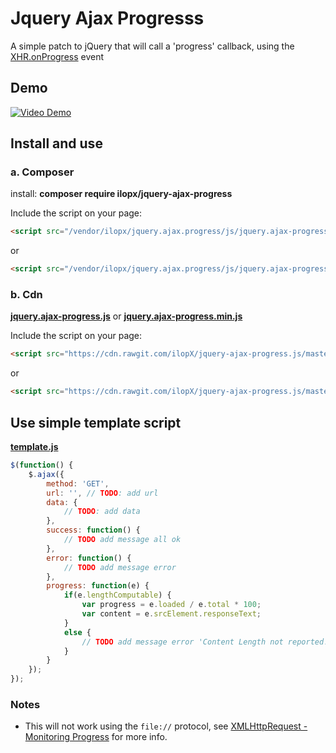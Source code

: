 # Jquery Ajax Progresss

A simple patch to jQuery that will call a 'progress' callback, using the 
[XHR.onProgress](https://developer.mozilla.org/en-US/docs/DOM/XMLHttpRequest/Using_XMLHttpRequest#Monitoring_progress) event

## Demo

[![Video Demo](http://img.youtube.com/vi/w_NMJrOb7n4/1.jpg)](http://www.youtube.com/watch?v=w_NMJrOb7n4)


## Install and use
### a. Composer
install: **composer require ilopx/jquery-ajax-progress**

Include the script on your page:
```html
<script src="/vendor/ilopx/jquery.ajax.progress/js/jquery.ajax-progress.js"></script>
```
or
```html
<script src="/vendor/ilopx/jquery.ajax.progress/js/jquery.ajax-progress.min.js"></script>
```

### b. Cdn
[**jquery.ajax-progress.js**](https://cdn.rawgit.com/ilopX/jquery-ajax-progress/master/js/jquery.ajax-progress.js) 
or
[**jquery.ajax-progress.min.js**](https://cdn.rawgit.com/ilopX/jquery-ajax-progress/master/js/jquery.ajax-progress.min.js) 


Include the script on your page:
```html
<script src="https://cdn.rawgit.com/ilopX/jquery-ajax-progress.js/master/js/jquery.ajax-progress.js"></script>
```
or
```html
<script src="https://cdn.rawgit.com/ilopX/jquery-ajax-progress.js/master/js/jquery.ajax-progress.min.js"></script>
```


## Use simple template script
[**template.js**](https://github.com/ilopX/jquery-ajax-progress/blob/master/js/template.js) 

```javascript
$(function() {
    $.ajax({
        method: 'GET',
        url: '', // TODO: add url
        data: {
            // TODO: add data
        },
        success: function() {
            // TODO add message all ok
        },
        error: function() {
            // TODO add message error
        },
        progress: function(e) {
            if(e.lengthComputable) {
                var progress = e.loaded / e.total * 100;
                var content = e.srcElement.responseText;
            }
            else {
                // TODO add message error 'Content Length not reported!';
            }
        }
    });
});
```

### Notes

 - This will not work using the `file://` protocol, see [XMLHttpRequest - Monitoring Progress](https://developer.mozilla.org/en-US/docs/DOM/XMLHttpRequest/Using_XMLHttpRequest#Monitoring_progress) for more info.